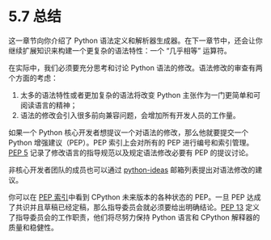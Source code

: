 # 5.7 总结

这一章节向你介绍了 Python 语法定义和解析器生成器。在下一章节中，还会让你继续扩展知识来构建一个更复杂的语法特性：一个 “几乎相等” 运算符。

在实际中，我们必须要充分思考和讨论 Python 语法的修改。语法修改的审查有两个方面的考虑：

1. 太多的语法特性或者更加复杂的语法将改变 Python 主张作为一门更简单和可阅读语言的精神；
2. 语法的修改会引入很多前向兼容问题，会增加所有开发人员的工作量。

如果一个 Python 核心开发者想提议一个对语法的修改，那么他就要提交一个 Python 增强建议（PEP）。PEP 索引上会对所有的 PEP 进行编号和索引管理。[PEP 5](https://peps.python.org/pep-0005/) 记录了修改语言的指导规范以及规定语法修改必要有 PEP 的提议讨论。

非核心开发者团队的成员也可以通过 [python-ideas](https://www.python.org/community/lists/) 邮箱列表提出对语法修改的建议。

你可以在 [PEP 索引](https://peps.python.org/)中看到 CPython 未来版本的各种状态的 PEP。一旦 PEP 达成了共识并且草稿已经定稿，那么指导委员会就必须要给出明确结论。[PEP 13](https://peps.python.org/pep-0013/) 定义了指导委员会的工作职责，他们将尽努力保持 Python 语言和 CPython 解释器的质量和稳健性。
